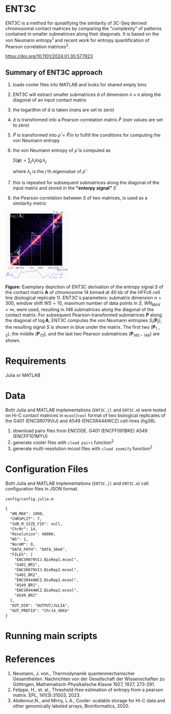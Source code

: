 # ENT3C
ENT3C is a method for qunatifying the similarity of 3C-Seq derived chromosomal contact matrices by comparing the "complexity" of patterns contained in smaller submatrices along their diagonals. It is based on the von Neumann entropy<sup>1</sup> and recent work for entropy quantification of Pearson correlation matrices<sup>2</sup>.

https://doi.org/10.1101/2024.01.30.577923 

## Summary of ENT3C approach
1. loads cooler files into MATLAB and looks for shared empty bins
2. ENT3C will extract smaller submatrices $\hat{a}$ of dimension $n\times n$ along the diagonal of an input contact matrix 
4. the logarithm of $\hat{a}$ is taken ($nan$s are set to zero)
5. $\hat{a}$ is transformed into a Pearson correlation matrix $\hat{P}$ ($nan$ values are set to zero)
6. $\hat{P}$ is transformed into $\hat{\rho}=\hat{P}/n$ to fulfill the conditions for computing the von Neumann entropy
7. the von Neumann entropy of $\hat{\rho}$ is computed as

   $S(\boldsymbol{\rho})=\sum_j \lambda_j \log \lambda_j$

   where $\lambda_j$ is the $j$ th eigenvalue of $\hat{\rho}$
8. this is repeated for subsequent submatrices along the diagonal of the input matrix and stored in the **"entorpy signal"** $S$
9. the Pearson correlation between $S$ of two matrices, is used as a similarity metric 

![explaination of ENT3C](Figures/ENT3C_explain.png)

**Figure:** Exemplary depiction of ENT3C derivation of the entropy signal $S$ of the contact matrix $\mathbf{A}$ of chromosome 14 binned at 40 kb of the HFFc6 cell line (biological replicate 1). ENT3C's parameters: submatrix dimension $n=300$, window shift $WS=10$, maximum number of data points in $S$, $WN_{MAX}=\infty$, were used, resulting in 146 submatrices along the diagonal of the contact matrix. For subsequent Pearson-transformed submatrices $\mathbf{P}$ along the diagonal of $\log{\mathbf{A}}$, ENT3C computes the von Neumann entropies $S_i(\mathbf{P_i})$; the resulting signal $S$ is shown in blue under the matrix. The first two ($\mathbf{P}_{1-2}$), the middle ($\mathbf{P}_{73}$), and the last two Pearson submatrices ($\mathbf{P}_{145-146}$) are shown.

# Requirements
Julia or MATLAB

# Data
Both Julia and MATLAB implementations (```ENT3C.jl``` and ```ENT3C.m```) were tested on Hi-C contact matrices in ```mcool```/```cool``` format of two biological replicates of the G401 (ENCSR079VIJ) and A549 (ENCSR444WCZ) cell-lines (hg38).

 1. download pairs files from ENCODE. G401 (ENCFF091BKE) A549 (ENCFF101MYU)
 2. generate cooler files with ```cload pairs``` function<sup>2</sup>
 3. generate multi-resolution mcool files with ```cload zoomify``` function<sup>2</sup> 
   
# Configuration Files
Both Julia and MATLAB implementations (```ENT3C.jl``` and ```ENT3C.m```) call configuration files in JSON format.

```config/config.julia.m```
```
{
  "WN_MAX": 1000,
  "CHRSPLIT": 7,
  "SUB_M_SIZE_FIX": null,
  "ChrNr": 14,
  "Resolution": 40000,
  "WS": 1,
  "NormM": 0,
  "DATA_PATH": "DATA_30e6",
  "FILES": [
    "ENCSR079VIJ.BioRep1.mcool",
    "G401_BR1",
    "ENCSR079VIJ.BioRep2.mcool",
    "G401_BR2",
    "ENCSR444WCZ.BioRep1.mcool",
    "A549_BR1",
    "ENCSR444WCZ.BioRep2.mcool",
    "A549_BR2"
  ],
  "OUT_DIR": "OUTPUT/JULIA",
  "OUT_PREFIX": "Chr14_40kb"
}
```
# Running main scripts 


# References
1. Neumann, J. von., Thermodynamik quantenmechanischer Gesamtheiten. Nachrichten von der Gesellschaft der Wissenschaften zu Göttingen, Mathematisch-Physikalische Klasse 1927, 1927, 273-291.
2. Felippe, H., et. al., Threshold-free estimation of entropy from a pearson matrix. EPL, 141(3):31003, 2023.
3. Abdennur,N., and Mirny, L.A., Cooler: scalable storage for Hi-C data and other genomically labeled arrays, Bioinformatics, 2020.
